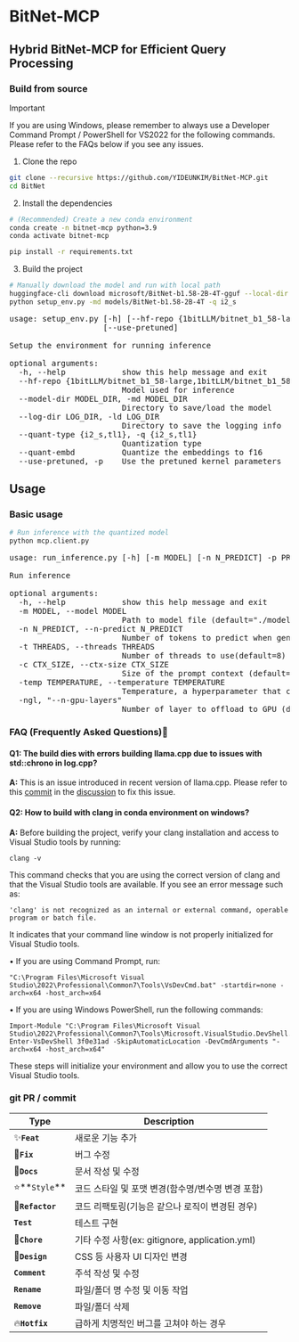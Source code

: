 # BitNet-MCP
## Hybrid BitNet-MCP for Efficient Query Processing

### Build from source

> [!IMPORTANT]
> If you are using Windows, please remember to always use a Developer Command Prompt / PowerShell for VS2022 for the following commands. Please refer to the FAQs below if you see any issues.

1. Clone the repo
```bash
git clone --recursive https://github.com/YIDEUNKIM/BitNet-MCP.git
cd BitNet
```
2. Install the dependencies
```bash
# (Recommended) Create a new conda environment
conda create -n bitnet-mcp python=3.9
conda activate bitnet-mcp

pip install -r requirements.txt
```
3. Build the project
```bash
# Manually download the model and run with local path
huggingface-cli download microsoft/BitNet-b1.58-2B-4T-gguf --local-dir models/BitNet-b1.58-2B-4T
python setup_env.py -md models/BitNet-b1.58-2B-4T -q i2_s

```
<pre>
usage: setup_env.py [-h] [--hf-repo {1bitLLM/bitnet_b1_58-large,1bitLLM/bitnet_b1_58-3B,HF1BitLLM/Llama3-8B-1.58-100B-tokens,tiiuae/Falcon3-1B-Instruct-1.58bit,tiiuae/Falcon3-3B-Instruct-1.58bit,tiiuae/Falcon3-7B-Instruct-1.58bit,tiiuae/Falcon3-10B-Instruct-1.58bit}] [--model-dir MODEL_DIR] [--log-dir LOG_DIR] [--quant-type {i2_s,tl1}] [--quant-embd]
                    [--use-pretuned]

Setup the environment for running inference

optional arguments:
  -h, --help            show this help message and exit
  --hf-repo {1bitLLM/bitnet_b1_58-large,1bitLLM/bitnet_b1_58-3B,HF1BitLLM/Llama3-8B-1.58-100B-tokens,tiiuae/Falcon3-1B-Instruct-1.58bit,tiiuae/Falcon3-3B-Instruct-1.58bit,tiiuae/Falcon3-7B-Instruct-1.58bit,tiiuae/Falcon3-10B-Instruct-1.58bit}, -hr {1bitLLM/bitnet_b1_58-large,1bitLLM/bitnet_b1_58-3B,HF1BitLLM/Llama3-8B-1.58-100B-tokens,tiiuae/Falcon3-1B-Instruct-1.58bit,tiiuae/Falcon3-3B-Instruct-1.58bit,tiiuae/Falcon3-7B-Instruct-1.58bit,tiiuae/Falcon3-10B-Instruct-1.58bit}
                        Model used for inference
  --model-dir MODEL_DIR, -md MODEL_DIR
                        Directory to save/load the model
  --log-dir LOG_DIR, -ld LOG_DIR
                        Directory to save the logging info
  --quant-type {i2_s,tl1}, -q {i2_s,tl1}
                        Quantization type
  --quant-embd          Quantize the embeddings to f16
  --use-pretuned, -p    Use the pretuned kernel parameters
</pre>
## Usage
### Basic usage
```bash
# Run inference with the quantized model
python mcp.client.py
```
<pre>
usage: run_inference.py [-h] [-m MODEL] [-n N_PREDICT] -p PROMPT [-t THREADS] [-c CTX_SIZE] [-temp TEMPERATURE] [-cnv]

Run inference

optional arguments:
  -h, --help            show this help message and exit
  -m MODEL, --model MODEL
                        Path to model file (default="./models/BitNet-b1.58-2B-4T/ggml-model-i2_s.gguf")
  -n N_PREDICT, --n-predict N_PREDICT
                        Number of tokens to predict when generating text (default=256)
  -t THREADS, --threads THREADS
                        Number of threads to use(default=8)
  -c CTX_SIZE, --ctx-size CTX_SIZE
                        Size of the prompt context (default=2048)
  -temp TEMPERATURE, --temperature TEMPERATURE
                        Temperature, a hyperparameter that controls the randomness of the generated text (default=0.8)
  -ngl, "--n-gpu-layers"
                        Number of layer to offload to GPU (dufault=0)
</pre>

### FAQ (Frequently Asked Questions)📌 

#### Q1: The build dies with errors building llama.cpp due to issues with std::chrono in log.cpp?

**A:**
This is an issue introduced in recent version of llama.cpp. Please refer to this [commit](https://github.com/tinglou/llama.cpp/commit/4e3db1e3d78cc1bcd22bcb3af54bd2a4628dd323) in the [discussion](https://github.com/abetlen/llama-cpp-python/issues/1942) to fix this issue.

#### Q2: How to build with clang in conda environment on windows?

**A:** 
Before building the project, verify your clang installation and access to Visual Studio tools by running:
```
clang -v
```

This command checks that you are using the correct version of clang and that the Visual Studio tools are available. If you see an error message such as:
```
'clang' is not recognized as an internal or external command, operable program or batch file.
```

It indicates that your command line window is not properly initialized for Visual Studio tools.

• If you are using Command Prompt, run:
```
"C:\Program Files\Microsoft Visual Studio\2022\Professional\Common7\Tools\VsDevCmd.bat" -startdir=none -arch=x64 -host_arch=x64
```

• If you are using Windows PowerShell, run the following commands:
```
Import-Module "C:\Program Files\Microsoft Visual Studio\2022\Professional\Common7\Tools\Microsoft.VisualStudio.DevShell.dll" Enter-VsDevShell 3f0e31ad -SkipAutomaticLocation -DevCmdArguments "-arch=x64 -host_arch=x64"
```

These steps will initialize your environment and allow you to use the correct Visual Studio tools.


### git PR / commit

| **Type**         | **Description**                                   |
| ---------------- | ------------------------------------------------- |
| ✨**`Feat`**     | 새로운 기능 추가                                  |
| 🔨**`Fix`**      | 버그 수정                                         |
| 📝**`Docs`**     | 문서 작성 및 수정                                 |
| ⭐️**`Style`**   | 코드 스타일 및 포맷 변경(함수명/변수명 변경 포함) |
| 🧠**`Refactor`** | 코드 리팩토링(기능은 같으나 로직이 변경된 경우)   |
| **`Test`**       | 테스트 구현                                       |
| 🍎**`Chore`**    | 기타 수정 사항(ex: gitignore, application.yml)    |
| 🎨**`Design`**   | CSS 등 사용자 UI 디자인 변경                      |
| **`Comment`**    | 주석 작성 및 수정                                 |
| **`Rename`**     | 파일/폴더 명 수정 및 이동 작업                    |
| **`Remove`**     | 파일/폴더 삭제                                    |
| 🔥**`Hotfix`**   | 급하게 치명적인 버그를 고쳐야 하는 경우           |
